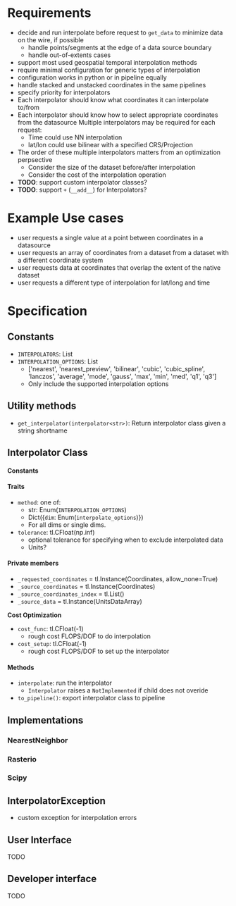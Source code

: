 # Requirements

- decide and run interpolate before request to `get_data` to minimize data on the wire, if possible
    - handle points/segments at the edge of a data source boundary
    - handle out-of-extents cases
- support most used geospatial temporal interpolation methods
- require minimal configuration for generic types of interpolation
- configuration works in python or in pipeline equally
- handle stacked and unstacked coordinates in the same pipelines
- specify priority for interpolators
- Each interpolator should know what coordinates it can interpolate to/from
- Each interpolator should know how to select appropriate coordinates from the datasource
Multiple interpolators may be required for each request:
    - Time could use NN interpolation
    - lat/lon could use bilinear with a specified CRS/Projection
- The order of these multiple interpolators matters from an optimization perpsective
    - Consider the size of the dataset before/after interpolation
    - Consider the cost of the interpolation operation
- **TODO**: support custom interpolator classes?
- **TODO**: support `+` (`__add__`) for Interpolators?

# Example Use cases

- user requests a single value at a point between coordinates in a datasource
- user requests an array of coordinates from a dataset from a dataset with a different coordinate system
- user requests data at coordinates that overlap the extent of the native dataset
- user requests a different type of interpolation for lat/long and time

# Specification

## Constants

- `INTERPOLATORS`: List
- `INTERPOLATION_OPTIONS`: List
    - ['nearest', 'nearest_preview', 'bilinear', 'cubic', 'cubic_spline', 'lanczos', 'average', 'mode', 'gauss', 'max', 'min', 'med', 'q1', 'q3']
    - Only include the supported interpolation options

## Utility methods

- `get_interpolator(interpolator<str>)`: Return interpolator class given a string shortname

## Interpolator Class

#### Constants

#### Traits

- `method`: one of:
    - str: Enum(`INTERPOLATION_OPTIONS`)
    - Dict({`dim`: Enum(`interpolate_options`)})
    - For all dims or single dims.
- `tolerance`: tl.CFloat(np.inf)
    + optional tolerance for specifying when to exclude interpolated data
    + Units?

#### Private members

- `_requested_coordinates` = tl.Instance(Coordinates, allow_none=True)
- `_source_coordinates` = tl.Instance(Coordinates)
- `_source_coordinates_index` = tl.List()
- `_source_data` = tl.Instance(UnitsDataArray)

**Cost Optimization**

- `cost_func`: tl.CFloat(-1)
    + rough cost FLOPS/DOF to do interpolation
- `cost_setup`: tl.CFloat(-1)
    + rough cost FLOPS/DOF to set up the interpolator
#### Methods

- `interpolate`: run the interpolator
    + `Interpolator` raises a `NotImplemented` if child does not overide
- `to_pipeline()`: export interpolator class to pipeline

## Implementations

### NearestNeighbor

### Rasterio

### Scipy




## InterpolatorException

- custom exception for interpolation errors

## User Interface

TODO

## Developer interface

TODO

